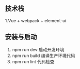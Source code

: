 ## 技术栈
1.Vue + webpack + element-ui
## 安装与启动
1. npm run dev 启动开发环境
2. npm run build 编译生产环境代码
3. npm run lint 代码检查
